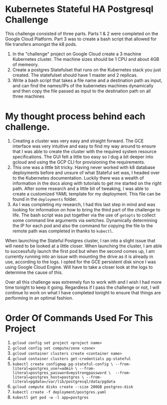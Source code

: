 # Kubernetes Stateful HA Postgresql Challenge

This challenge consisted of three parts. Parts 1 & 2 were completed on the Google Cloud Platform. Part 3 was to create a bash script that allowed for file transfers amongst the k8 pods.

  1. In the "challenge" project on Google Cloud create a 3 machine Kubernetes cluster. The machine sizes should be 1 CPU and about 4GB of memeory.
  2. Create a postgres Statefulset that runs on the Kubernetes stack you just created. The statefulset should have 1 master and 2 replicas.
  3. Write a bash script that takes a file name and a destination path as input, and can find the names/IPs of the kubernetes machines dynamically and then copy the file passed as input to the destination path on all three machines

# My thought process behind each challenge.

  1. Creating a cluster was very easy and straight forward. The GCE interface was very intuitive and easy to find my way around to ensure that I was able to create the cluster with the required system resource specifications. The GUI felt a little too easy so I dug a bit deeper into gcloud and using the GCP CLI for provisioning the requirements.
  2. This one was a little bit tricky. Having never worked with k8 database deployments before and unsure of what Stateful set was, I headed over to the Kubernetes documentation. Luckily there was a wealth of information in the docs along with tutorials to get me started on the right path. After some research and a little bit of tweaking, I was able to create a customized YAML template for my deployment. This file can be found in the `deployments` folder.
  3. As I was completing my research, I had this last step in mind and was looking for information on how to bring the third part of the challenge to life. The bash script was put together via the use of `getopts` to collect some command line arguments via switches. Dynamically determining the IP for each pod and also the command for copying the file to the remote path was completed in thanks to `kubectl`.

When launching the Stateful Postgres cluster, I ran into a slight issue that will need to be looked at a little closer. When launching the cluster, I am able to successfully launch the first pod but when the second comes up, I am currently running into an issue with mounting the drive as it is already in use, according to the logs. I opted for the GCE persistent disk since I was using Google Cloud Engine. Will have to take a closer look at the logs to determine the cause of this.

Over all this challenge was extremely fun to work with and I wish I had more time tonight to keep it going. Regardless if I pass the challenge or not, I will continue to work on what I have completed tonight to ensure that things are performing in an optimal fashion.

# Order Of Commands Used For This Project

  1. `gcloud config set project <project name>`
  2. `gcloud config set compute/zone <zone>`
  3. `gcloud container clusters create <container name>`
  4. `gcloud container clusters get-credentials pg-stateful`
  5. `kubectl create configmap pg-stateful-config \
  --from-literal=postgres_user=admin \
  --from-literal=postgres_password=mystrongpassword \ 
  --from-literal=postgres_host=postgres \
  --from-literal=pgdata=/var/lib/postgresql/data/pgdata`
  6. `gcloud compute disks create --size 200GB postgres-disk`
  7. `kubectl create -f deployment/postgres.yaml`
  8. `kubectl get pod -w -l app=postgres`

